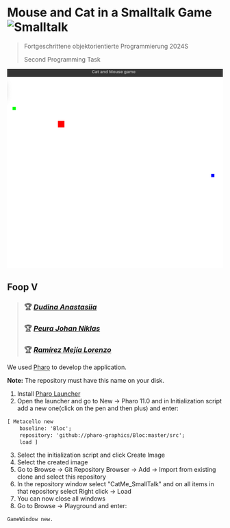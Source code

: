 # Mouse and Cat in a Smalltalk Game ![Smalltalk](https://img.shields.io/badge/smalltalk-%23ED8B00.svg?style=for-the-badge&logo=smalltalk&logoColor=white)
> Fortgeschrittene objektorientierte Programmierung 2024S
>
> Second Programming Task

![Screenshot](screenshot.png)

## Foop V

> ### &#127942; [_Dudina Anastasiia_](https://tuwel.tuwien.ac.at/user/view.php?id=182690&course=63218/)
>
> ### &#127942; [_Peura Johan Niklas_](https://tuwel.tuwien.ac.at/user/view.php?id=78904&course=63218/)
>
> ### &#127942; [_Ramírez Mejía Lorenzo_](https://tuwel.tuwien.ac.at/user/view.php?id=107014&course=63218/)

We used [Pharo](https://pharo.org) to develop the application.

**Note:** The repository must have this name on your disk.

1. Install [Pharo Launcher](https://pharo.org/download)
2. Open the launcher and go to New -> Pharo 11.0 and in Initialization script
add a new one(click on the pen and then plus) and enter:
```smalltalk
[ Metacello new
    baseline: 'Bloc';
    repository: 'github://pharo-graphics/Bloc:master/src';
    load ]
```
3. Select the initialization script and click Create Image
4. Select the created image 
5. Go to Browse -> Git Repository Browser -> Add -> Import from existing clone and select this repository
6. In the repository window select "CatMe_SmallTalk" and on all items in that 
repository select Right click -> Load
7. You can now close all windows
8. Go to Browse -> Playground and enter:
```smalltalk
GameWindow new.
```